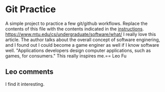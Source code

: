 # Git Practice
A simple project to practice a few git/github workflows.  Replace the contents of this file with the contents indicated in the [instructions](./instructions.md).
https://www.mtu.edu/cs/undergraduate/software/what/
I really love this article. The author talks about the overall concept of software enginering, and I found out I could become a game enginer as well if I know software well. "Applications developers design computer applications, such as games, for consumers." This really inspires me.== Leo Fu

## Leo comments
I find it interesting.
